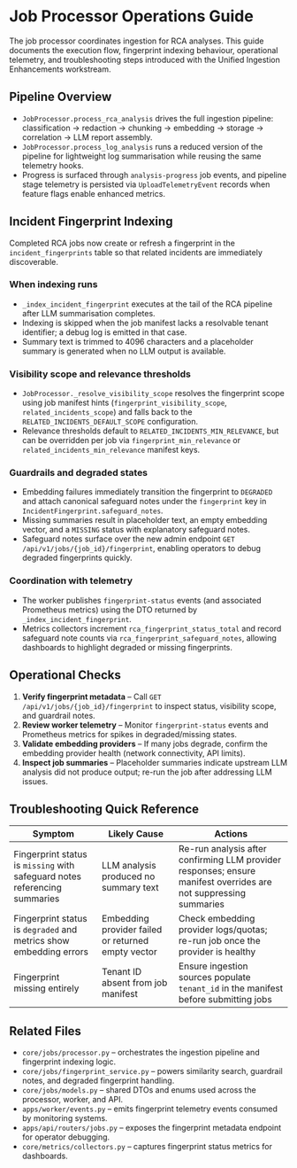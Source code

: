 # Job Processor Operations Guide

The job processor coordinates ingestion for RCA analyses. This guide documents the execution flow, fingerprint indexing behaviour, operational telemetry, and troubleshooting steps introduced with the Unified Ingestion Enhancements workstream.

## Pipeline Overview

- `JobProcessor.process_rca_analysis` drives the full ingestion pipeline: classification → redaction → chunking → embedding → storage → correlation → LLM report assembly.
- `JobProcessor.process_log_analysis` runs a reduced version of the pipeline for lightweight log summarisation while reusing the same telemetry hooks.
- Progress is surfaced through `analysis-progress` job events, and pipeline stage telemetry is persisted via `UploadTelemetryEvent` records when feature flags enable enhanced metrics.

## Incident Fingerprint Indexing

Completed RCA jobs now create or refresh a fingerprint in the `incident_fingerprints` table so that related incidents are immediately discoverable.

### When indexing runs

- `_index_incident_fingerprint` executes at the tail of the RCA pipeline after LLM summarisation completes.
- Indexing is skipped when the job manifest lacks a resolvable tenant identifier; a debug log is emitted in that case.
- Summary text is trimmed to 4096 characters and a placeholder summary is generated when no LLM output is available.

### Visibility scope and relevance thresholds

- `JobProcessor._resolve_visibility_scope` resolves the fingerprint scope using job manifest hints (`fingerprint_visibility_scope`, `related_incidents_scope`) and falls back to the `RELATED_INCIDENTS_DEFAULT_SCOPE` configuration.
- Relevance thresholds default to `RELATED_INCIDENTS_MIN_RELEVANCE`, but can be overridden per job via `fingerprint_min_relevance` or `related_incidents_min_relevance` manifest keys.

### Guardrails and degraded states

- Embedding failures immediately transition the fingerprint to `DEGRADED` and attach canonical safeguard notes under the `fingerprint` key in `IncidentFingerprint.safeguard_notes`.
- Missing summaries result in placeholder text, an empty embedding vector, and a `MISSING` status with explanatory safeguard notes.
- Safeguard notes surface over the new admin endpoint `GET /api/v1/jobs/{job_id}/fingerprint`, enabling operators to debug degraded fingerprints quickly.

### Coordination with telemetry

- The worker publishes `fingerprint-status` events (and associated Prometheus metrics) using the DTO returned by `_index_incident_fingerprint`.
- Metrics collectors increment `rca_fingerprint_status_total` and record safeguard note counts via `rca_fingerprint_safeguard_notes`, allowing dashboards to highlight degraded or missing fingerprints.

## Operational Checks

1. **Verify fingerprint metadata** – Call `GET /api/v1/jobs/{job_id}/fingerprint` to inspect status, visibility scope, and guardrail notes.
2. **Review worker telemetry** – Monitor `fingerprint-status` events and Prometheus metrics for spikes in degraded/missing states.
3. **Validate embedding providers** – If many jobs degrade, confirm the embedding provider health (network connectivity, API limits).
4. **Inspect job summaries** – Placeholder summaries indicate upstream LLM analysis did not produce output; re-run the job after addressing LLM issues.

## Troubleshooting Quick Reference

| Symptom | Likely Cause | Actions |
| --- | --- | --- |
| Fingerprint status is `missing` with safeguard notes referencing summaries | LLM analysis produced no summary text | Re-run analysis after confirming LLM provider responses; ensure manifest overrides are not suppressing summaries |
| Fingerprint status is `degraded` and metrics show embedding errors | Embedding provider failed or returned empty vector | Check embedding provider logs/quotas; re-run job once the provider is healthy |
| Fingerprint missing entirely | Tenant ID absent from job manifest | Ensure ingestion sources populate `tenant_id` in the manifest before submitting jobs |

## Related Files

- `core/jobs/processor.py` – orchestrates the ingestion pipeline and fingerprint indexing logic.
- `core/jobs/fingerprint_service.py` – powers similarity search, guardrail notes, and degraded fingerprint handling.
- `core/jobs/models.py` – shared DTOs and enums used across the processor, worker, and API.
- `apps/worker/events.py` – emits fingerprint telemetry events consumed by monitoring systems.
- `apps/api/routers/jobs.py` – exposes the fingerprint metadata endpoint for operator debugging.
- `core/metrics/collectors.py` – captures fingerprint status metrics for dashboards.
